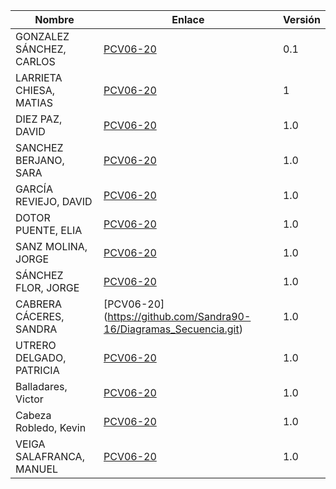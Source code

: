 | Nombre | Enlace | Versión |
|--------|--------|---------|
|GONZALEZ SÁNCHEZ, CARLOS | [PCV06-20](https://github.com/carlosgs-iesgoya/UML) | 0.1 |
|LARRIETA CHIESA, MATIAS  | [PCV06-20](https://github.com/MatChiesa/UML-PCV06-20)| 1 |
|DIEZ PAZ, DAVID | [PCV06-20](https://github.com/david10paz/PCV06-20----David-Diez) | 1.0 |
|SANCHEZ BERJANO, SARA| [PCV06-20](https://github.com/sarosilla/DiagramaSecuencia.git) |1.0|
|GARCÍA REVIEJO, DAVID | [PCV06-20](https://github.com/David0304/DiagramaDeSecuencia) | 1.0 |
|DOTOR PUENTE, ELIA | [PCV06-20](https://github.com/eliadotor/UML/tree/master/sequence/PCV06-20) | 1.0 |
|SANZ MOLINA, JORGE | [PCV06-20](https://github.com/jorgesanz98/uml) | 1.0 |
|SÁNCHEZ FLOR, JORGE | [PCV06-20](https://github.com/JorgeSF85/PCV06-20/tree/master/PCV06-20) | 1.0 |
|CABRERA CÁCERES, SANDRA |[PCV06-20] (https://github.com/Sandra90-16/Diagramas_Secuencia.git) |1.0|
|UTRERO DELGADO, PATRICIA|[PCV06-20](https://github.com/paatrii/PCV06-20)|1.0|
|Balladares, Victor|[PCV06-20](https://github.com/rastaman10/PCV06-20) |1.0|
|Cabeza Robledo, Kevin | [PCV06-20](https://github.com/KevinCabeza/DiagramaSecuencial.git)| 1.0 |
|VEIGA SALAFRANCA, MANUEL|[PCV06-20](https://github.com/Manumk13/plantuml)|1.0|
